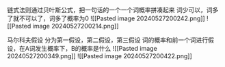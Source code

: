 链式法则通过贝叶斯公式，把一句话的一个一个词概率拼凑起来
词少可以，词多了就不可以了，词多了概率为0
![[Pasted image 20240527200242.png]]
![[Pasted image 20240527200214.png]]


马尔科夫假设
分为第一假设，第二假设，第三假设
词的概率和前一个词进行假设，在A词发生概率下，B的概率是什么
![[Pasted image 20240527200349.png]]
![[Pasted image 20240527200422.png]]
